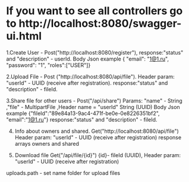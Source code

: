 # If you want to  see all controllers go to http://localhost:8080/swagger-ui.html

1.Create User  - Post("http://localhost:8080/register"), response:"status" and "description" - userId.
    Body Json example { "email": "1@1.ru", "password": "1", "roles":["USER"]}

2.Upload File - Post  ("http://localhost:8080/api/file"). Header param: "userId" - UUID (receive after registration).
    response:"status" and "description" - fileId.

3.Share file for other users - Post("/api/share") Params: "name" - String  ,"file" - MultipartFile ,Header name = "userId" String (UUID)
    Body Json example  {"fileId":"89e84a13-9ac4-471f-be0e-0e8226351bf2", "email":"1@1.ru"}
    response:"status" and "description" - fileId.

4. Info about owners and shared.  Get("http://localhost:8080/api/file") Header param: "userId" - UUID (receive after registration)
response arrays owners and shared

5. Download file Get("/api/file/{id}") {id}- fileId (UUID), Header param: "userId" - UUID (receive after registration)

uploads.path - set name folder for upload files